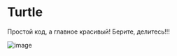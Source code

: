 # Turtle


Простой код, а главное красивый! Берите, делитесь!!!


![image](https://user-images.githubusercontent.com/109699943/214677637-da0221ca-231d-412f-99de-d3ceab504a34.png)
